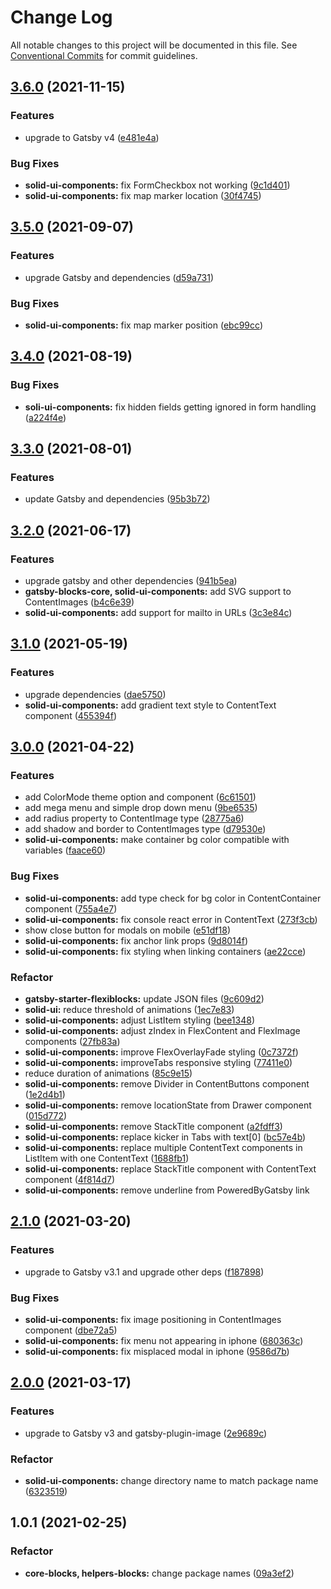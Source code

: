 # Change Log

All notable changes to this project will be documented in this file.
See [Conventional Commits](https://conventionalcommits.org) for commit guidelines.

## [3.6.0](https://gitlab.com/alimoosavi15/gatsby-theme-flexiblog/compare/@elegantstack/solid-ui-components@3.5.0...@elegantstack/solid-ui-components@3.6.0) (2021-11-15)


### Features

* upgrade to Gatsby v4 ([e481e4a](https://gitlab.com/alimoosavi15/gatsby-theme-flexiblog/commit/e481e4ab705d20c9d3daf3b2048f29eef308f420))


### Bug Fixes

* **solid-ui-components:** fix FormCheckbox not working ([9c1d401](https://gitlab.com/alimoosavi15/gatsby-theme-flexiblog/commit/9c1d40152721521f62b5b934df30f1bb72fee2c3))
* **solid-ui-components:** fix map marker location ([30f4745](https://gitlab.com/alimoosavi15/gatsby-theme-flexiblog/commit/30f4745014cfc3aaacbc5dbd40bd78f63dd359bb))




## [3.5.0](https://gitlab.com/alimoosavi15/gatsby-theme-flexiblog/compare/@elegantstack/solid-ui-components@3.4.0...@elegantstack/solid-ui-components@3.5.0) (2021-09-07)


### Features

* upgrade Gatsby and dependencies ([d59a731](https://gitlab.com/alimoosavi15/gatsby-theme-flexiblog/commit/d59a731107925db1a03367d9a24d7c40dae622e6))


### Bug Fixes

* **solid-ui-components:** fix map marker position ([ebc99cc](https://gitlab.com/alimoosavi15/gatsby-theme-flexiblog/commit/ebc99ccde39b84b8b3e32c719a0213cdf09b2c62))




## [3.4.0](https://gitlab.com/alimoosavi15/gatsby-theme-flexiblog/compare/@elegantstack/solid-ui-components@3.3.0...@elegantstack/solid-ui-components@3.4.0) (2021-08-19)


### Bug Fixes

* **soli-ui-components:** fix hidden fields getting ignored in form handling ([a224f4e](https://gitlab.com/alimoosavi15/gatsby-theme-flexiblog/commit/a224f4ec41a288c67e34921be9463400724fdc1f))




## [3.3.0](https://gitlab.com/alimoosavi15/gatsby-theme-flexiblog/compare/@elegantstack/solid-ui-components@3.2.0...@elegantstack/solid-ui-components@3.3.0) (2021-08-01)


### Features

* update Gatsby and dependencies ([95b3b72](https://gitlab.com/alimoosavi15/gatsby-theme-flexiblog/commit/95b3b7234b39eb66e5957f9acc0d10519b400941))




## [3.2.0](https://gitlab.com/alimoosavi15/gatsby-theme-flexiblog/compare/@elegantstack/solid-ui-components@3.1.0...@elegantstack/solid-ui-components@3.2.0) (2021-06-17)


### Features

* upgrade gatsby and other dependencies ([941b5ea](https://gitlab.com/alimoosavi15/gatsby-theme-flexiblog/commit/941b5ea131271f222c557d9ab3b38da5a8140d2d))
* **gatsby-blocks-core, solid-ui-components:** add SVG support to ContentImages ([b4c6e39](https://gitlab.com/alimoosavi15/gatsby-theme-flexiblog/commit/b4c6e39d59d88758be36fe971f20424a4b6ad680))
* **solid-ui-components:** add support for mailto in URLs ([3c3e84c](https://gitlab.com/alimoosavi15/gatsby-theme-flexiblog/commit/3c3e84c6659080b8190bda36f22311da4a7d12b2))




## [3.1.0](https://gitlab.com/alimoosavi15/gatsby-theme-flexiblog/compare/@elegantstack/solid-ui-components@3.0.0...@elegantstack/solid-ui-components@3.1.0) (2021-05-19)


### Features

* upgrade dependencies ([dae5750](https://gitlab.com/alimoosavi15/gatsby-theme-flexiblog/commit/dae57508db7811d0a33ceeb53d57f9b680196f37))
* **solid-ui-components:** add gradient text style to ContentText component ([455394f](https://gitlab.com/alimoosavi15/gatsby-theme-flexiblog/commit/455394f08ad580843cfc25ebcba2d83da2ec814e))




## [3.0.0](https://gitlab.com/alimoosavi15/gatsby-theme-flexiblog/compare/@elegantstack/solid-ui-components@2.1.0...@elegantstack/solid-ui-components@3.0.0) (2021-04-22)

### Features

- add ColorMode theme option and component ([6c61501](https://gitlab.com/alimoosavi15/gatsby-theme-flexiblog/commit/6c61501988b62bbe701d7adb77c7ab05c4722e6d))
- add mega menu and simple drop down menu ([9be6535](https://gitlab.com/alimoosavi15/gatsby-theme-flexiblog/commit/9be65354abde0e6801a64492f12e303a1e118484))
- add radius property to ContentImage type ([28775a6](https://gitlab.com/alimoosavi15/gatsby-theme-flexiblog/commit/28775a6ea6b64782f6e16494b4d1a263f435a07e))
- add shadow and border to ContentImages type ([d79530e](https://gitlab.com/alimoosavi15/gatsby-theme-flexiblog/commit/d79530ee64ac407722efe497dcb51a77dcd65732))
- **solid-ui-components:** make container bg color compatible with variables ([faace60](https://gitlab.com/alimoosavi15/gatsby-theme-flexiblog/commit/faace607c3f5a4c9ff7c253df829f44ce1606d98))

### Bug Fixes

- **solid-ui-components:** add type check for bg color in ContentContainer component ([755a4e7](https://gitlab.com/alimoosavi15/gatsby-theme-flexiblog/commit/755a4e7f568ee35585031e1d04ad014aaf2d3986))
- **solid-ui-components:** fix console react error in ContentText ([273f3cb](https://gitlab.com/alimoosavi15/gatsby-theme-flexiblog/commit/273f3cb17481b168bafc91130a0b0aaf17011b39))
- show close button for modals on mobile ([e51df18](https://gitlab.com/alimoosavi15/gatsby-theme-flexiblog/commit/e51df183d2c81fac3ac6d3afff341b0005b13f88))
- **solid-ui-components:** fix anchor link props ([9d8014f](https://gitlab.com/alimoosavi15/gatsby-theme-flexiblog/commit/9d8014fd6e24b46d05b59adca5c5a248d23dfcc5))
- **solid-ui-components:** fix styling when linking containers ([ae22cce](https://gitlab.com/alimoosavi15/gatsby-theme-flexiblog/commit/ae22cceac2cef21e83cbef6ada27a4be85119faa))

### Refactor

- **gatsby-starter-flexiblocks:** update JSON files ([9c609d2](https://gitlab.com/alimoosavi15/gatsby-theme-flexiblog/commit/9c609d243fb6d4ad327a13bfcca6aa364be7bb14))
- **solid-ui:** reduce threshold of animations ([1ec7e83](https://gitlab.com/alimoosavi15/gatsby-theme-flexiblog/commit/1ec7e83cbca4bb39767ecccf65c1b6d7c4d35019))
- **solid-ui-components:** adjust ListItem styling ([bee1348](https://gitlab.com/alimoosavi15/gatsby-theme-flexiblog/commit/bee134875e27a0643e1f80bdbaae3a0525490726))
- **solid-ui-components:** adjust zIndex in FlexContent and FlexImage components ([27fb83a](https://gitlab.com/alimoosavi15/gatsby-theme-flexiblog/commit/27fb83acb3a700aa91a0c9f815a8f061619c945f))
- **solid-ui-components:** improve FlexOverlayFade styling ([0c7372f](https://gitlab.com/alimoosavi15/gatsby-theme-flexiblog/commit/0c7372f8417dd2c7966ded7b6ff93f75c5edeade))
- **solid-ui-components:** improveTabs responsive styling ([77411e0](https://gitlab.com/alimoosavi15/gatsby-theme-flexiblog/commit/77411e0e9173662bcd4c5e51301efa3778456c5f))
- reduce duration of animations ([85c9e15](https://gitlab.com/alimoosavi15/gatsby-theme-flexiblog/commit/85c9e157188e1e4e19e65188f3256c9dc5d6181d))
- **solid-ui-components:** remove Divider in ContentButtons component ([1e2d4b1](https://gitlab.com/alimoosavi15/gatsby-theme-flexiblog/commit/1e2d4b184e06f09b524bf72de087aef5dec18e1e))
- **solid-ui-components:** remove locationState from Drawer component ([015d772](https://gitlab.com/alimoosavi15/gatsby-theme-flexiblog/commit/015d772dd5d708347edb51d212a6e5a25f9938b3))
- **solid-ui-components:** remove StackTitle component ([a2fdff3](https://gitlab.com/alimoosavi15/gatsby-theme-flexiblog/commit/a2fdff3422fd9000fbf885449203566524d7a876))
- **solid-ui-components:** replace kicker in Tabs with text[0] ([bc57e4b](https://gitlab.com/alimoosavi15/gatsby-theme-flexiblog/commit/bc57e4b82a2c30edb9cd73a97cff333548c9636a))
- **solid-ui-components:** replace multiple ContentText components in ListItem with one ContentText ([1688fb1](https://gitlab.com/alimoosavi15/gatsby-theme-flexiblog/commit/1688fb1945297c3769557b8263845cc96c2ca796))
- **solid-ui-components:** replace StackTitle component with ContentText component ([4f814d7](https://gitlab.com/alimoosavi15/gatsby-theme-flexiblog/commit/4f814d7915146051fcde58dc2a414603a70e5a71))
- **solid-ui-components:** remove underline from PoweredByGatsby link

## [2.1.0](https://gitlab.com/alimoosavi15/gatsby-theme-flexiblog/compare/@elegantstack/solid-ui-components@2.0.0...@elegantstack/solid-ui-components@2.1.0) (2021-03-20)

### Features

- upgrade to Gatsby v3.1 and upgrade other deps ([f187898](https://gitlab.com/alimoosavi15/gatsby-theme-flexiblog/commit/f187898cd7cae9827c2290fc5906574de894b75f))

### Bug Fixes

- **solid-ui-components:** fix image positioning in ContentImages component ([dbe72a5](https://gitlab.com/alimoosavi15/gatsby-theme-flexiblog/commit/dbe72a5c4e4461f838691675e3c38e135ce99a4c))
- **solid-ui-components:** fix menu not appearing in iphone ([680363c](https://gitlab.com/alimoosavi15/gatsby-theme-flexiblog/commit/680363cd31d06de05ef92bfcabb1c12c92b961a6))
- **solid-ui-components:** fix misplaced modal in iphone ([9586d7b](https://gitlab.com/alimoosavi15/gatsby-theme-flexiblog/commit/9586d7b93d7cba6c2025796c9600d539997dbaf2))

## [2.0.0](https://gitlab.com/alimoosavi15/gatsby-theme-flexiblog/compare/@elegantstack/solid-ui-components@1.0.1...@elegantstack/solid-ui-components@2.0.0) (2021-03-17)

### Features

- upgrade to Gatsby v3 and gatsby-plugin-image ([2e9689c](https://gitlab.com/alimoosavi15/gatsby-theme-flexiblog/commit/2e9689cc5fccf1af4f84ca051809eafccce08d11))

### Refactor

- **solid-ui-components:** change directory name to match package name ([6323519](https://gitlab.com/alimoosavi15/gatsby-theme-flexiblog/commit/6323519d461702517ac479f57e38d48b7de776a1))

## 1.0.1 (2021-02-25)

### Refactor

- **core-blocks, helpers-blocks:** change package names ([09a3ef2](https://gitlab.com/alimoosavi15/gatsby-theme-flexiblog/commit/09a3ef2826b501c6337ce6f516049f3870a98dff))
